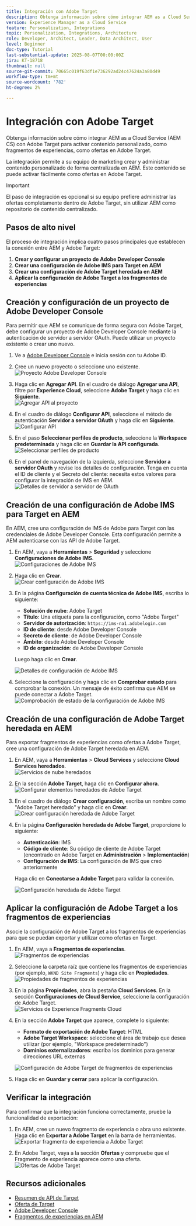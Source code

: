 ```yaml
---
title: Integración con Adobe Target
description: Obtenga información sobre cómo integrar AEM as a Cloud Service con Adobe Target para administrar y activar contenido personalizado (fragmentos de experiencias) como ofertas.
version: Experience Manager as a Cloud Service
feature: Personalization, Integrations
topic: Personalization, Integrations, Architecture
role: Developer, Architect, Leader, Data Architect, User
level: Beginner
doc-type: Tutorial
last-substantial-update: 2025-08-07T00:00:00Z
jira: KT-18718
thumbnail: null
source-git-commit: 70665c019f63df1e736292ad24c47624a3a80d49
workflow-type: tm+mt
source-wordcount: '782'
ht-degree: 2%

---
```



# Integración con Adobe Target

Obtenga información sobre cómo integrar AEM as a Cloud Service (AEM CS) con Adobe Target para activar contenido personalizado, como fragmentos de experiencias, como ofertas en Adobe Target.

La integración permite a su equipo de marketing crear y administrar contenido personalizado de forma centralizada en AEM. Este contenido se puede activar fácilmente como ofertas en Adobe Target.

>[!IMPORTANT]
>
>El paso de integración es opcional si su equipo prefiere administrar las ofertas completamente dentro de Adobe Target, sin utilizar AEM como repositorio de contenido centralizado.

## Pasos de alto nivel

El proceso de integración implica cuatro pasos principales que establecen la conexión entre AEM y Adobe Target:

1. **Crear y configurar un proyecto de Adobe Developer Console**
2. **Crear una configuración de Adobe IMS para Target en AEM**
3. **Crear una configuración de Adobe Target heredada en AEM**
4. **Aplicar la configuración de Adobe Target a los fragmentos de experiencias**

## Creación y configuración de un proyecto de Adobe Developer Console

Para permitir que AEM se comunique de forma segura con Adobe Target, debe configurar un proyecto de Adobe Developer Console mediante la autenticación de servidor a servidor OAuth. Puede utilizar un proyecto existente o crear uno nuevo.

1. Ve a [Adobe Developer Console](https://developer.adobe.com/console) e inicia sesión con tu Adobe ID.

2. Cree un nuevo proyecto o seleccione uno existente.\
   ![Proyecto Adobe Developer Console](../assets/setup/adc-project.png)

3. Haga clic en **Agregar API**. En el cuadro de diálogo **Agregar una API**, filtre por **Experience Cloud**, seleccione **Adobe Target** y haga clic en **Siguiente**.\
   ![Agregar API al proyecto](../assets/setup/adc-add-api.png)

4. En el cuadro de diálogo **Configurar API**, seleccione el método de autenticación **Servidor a servidor OAuth** y haga clic en **Siguiente**.\
   ![Configurar API](../assets/setup/adc-configure-api.png)

5. En el paso **Seleccionar perfiles de producto**, seleccione la **Workspace predeterminada** y haga clic en **Guardar la API configurada**.\
   ![Seleccionar perfiles de producto](../assets/setup/adc-select-product-profiles.png)

6. En el panel de navegación de la izquierda, seleccione **Servidor a servidor OAuth** y revise los detalles de configuración. Tenga en cuenta el ID de cliente y el Secreto del cliente: necesita estos valores para configurar la integración de IMS en AEM.
   ![Detalles de servidor a servidor de OAuth](../assets/setup/adc-oauth-server-to-server.png)

## Creación de una configuración de Adobe IMS para Target en AEM

En AEM, cree una configuración de IMS de Adobe para Target con las credenciales de Adobe Developer Console. Esta configuración permite a AEM autenticarse con las API de Adobe Target.

1. En AEM, vaya a **Herramientas** > **Seguridad** y seleccione **Configuraciones de Adobe IMS**.\
   ![Configuraciones de Adobe IMS](../assets/setup/aem-ims-configurations.png)

2. Haga clic en **Crear**.\
   ![Crear configuración de Adobe IMS](../assets/setup/aem-create-ims-configuration.png)

3. En la página **Configuración de cuenta técnica de Adobe IMS**, escriba lo siguiente:
   - **Solución de nube**: Adobe Target
   - **Título**: Una etiqueta para la configuración, como &quot;Adobe Target&quot;
   - **Servidor de autorización**: `https://ims-na1.adobelogin.com`
   - **ID de cliente**: desde Adobe Developer Console
   - **Secreto de cliente**: de Adobe Developer Console
   - **Ámbito**: desde Adobe Developer Console
   - **ID de organización**: de Adobe Developer Console

   Luego haga clic en **Crear**.

   ![Detalles de configuración de Adobe IMS](../assets/setup/aem-ims-configuration-details.png)

4. Seleccione la configuración y haga clic en **Comprobar estado** para comprobar la conexión. Un mensaje de éxito confirma que AEM se puede conectar a Adobe Target.\
   ![Comprobación de estado de la configuración de Adobe IMS](../assets/setup/aem-ims-configuration-health-check.png)

## Creación de una configuración de Adobe Target heredada en AEM

Para exportar fragmentos de experiencias como ofertas a Adobe Target, cree una configuración de Adobe Target heredada en AEM.

1. En AEM, vaya a **Herramientas** > **Cloud Services** y seleccione **Cloud Services heredados**.\
   ![Servicios de nube heredados](../assets/setup/aem-legacy-cloud-services.png)

2. En la sección **Adobe Target**, haga clic en **Configurar ahora**.\
   ![Configurar elementos heredados de Adobe Target](../assets/setup/aem-configure-adobe-target-legacy.png)

3. En el cuadro de diálogo **Crear configuración**, escriba un nombre como &quot;Adobe Target heredado&quot; y haga clic en **Crear**.\
   ![Crear configuración heredada de Adobe Target](../assets/setup/aem-create-adobe-target-legacy-configuration.png)

4. En la página **Configuración heredada de Adobe Target**, proporcione lo siguiente:
   - **Autenticación**: IMS
   - **Código de cliente**: Su código de cliente de Adobe Target (encontrado en Adobe Target en **Administración** > **Implementación**)
   - **Configuración de IMS**: La configuración de IMS que creó anteriormente

   Haga clic en **Conectarse a Adobe Target** para validar la conexión.

   ![Configuración heredada de Adobe Target](../assets/setup/aem-target-legacy-configuration.png)

## Aplicar la configuración de Adobe Target a los fragmentos de experiencias

Asocie la configuración de Adobe Target a los fragmentos de experiencias para que se puedan exportar y utilizar como ofertas en Target.

1. En AEM, vaya a **Fragmentos de experiencias**.\
   ![Fragmentos de experiencias](../assets/setup/aem-experience-fragments.png)

2. Seleccione la carpeta raíz que contiene los fragmentos de experiencias (por ejemplo, `WKND Site Fragments`) y haga clic en **Propiedades**.\
   ![Propiedades de fragmentos de experiencias](../assets/setup/aem-experience-fragments-properties.png)

3. En la página **Propiedades**, abra la pestaña **Cloud Services**. En la sección **Configuraciones de Cloud Service**, seleccione la configuración de Adobe Target.\
   ![Servicios de Experience Fragments Cloud](../assets/setup/aem-experience-fragments-cloud-services.png)

4. En la sección **Adobe Target** que aparece, complete lo siguiente:
   - **Formato de exportación de Adobe Target**: HTML
   - **Adobe Target Workspace**: seleccione el área de trabajo que desea utilizar (por ejemplo, &quot;Workspace predeterminado&quot;)
   - **Dominios externalizadores**: escriba los dominios para generar direcciones URL externas

   ![Configuración de Adobe Target de fragmentos de experiencias](../assets/setup/aem-experience-fragments-adobe-target-configuration.png)

5. Haga clic en **Guardar y cerrar** para aplicar la configuración.

## Verificar la integración

Para confirmar que la integración funciona correctamente, pruebe la funcionalidad de exportación:

1. En AEM, cree un nuevo fragmento de experiencia o abra uno existente. Haga clic en **Exportar a Adobe Target** en la barra de herramientas.\
   ![Exportar fragmento de experiencia a Adobe Target](../assets/setup/aem-export-experience-fragment-to-adobe-target.png)

2. En Adobe Target, vaya a la sección **Ofertas** y compruebe que el Fragmento de experiencia aparece como una oferta.\
   ![Ofertas de Adobe Target](../assets/setup/adobe-target-xf-as-offer.png)

## Recursos adicionales

- [Resumen de API de Target](https://experienceleague.adobe.com/es/docs/target-dev/developer/api/target-api-overview)
- [Oferta de Target](https://experienceleague.adobe.com/es/docs/target/using/experiences/offers/manage-content)
- [Adobe Developer Console](https://developer.adobe.com/developer-console/docs/guides/)
- [Fragmentos de experiencias en AEM](https://experienceleague.adobe.com/es/docs/experience-manager-learn/sites/experience-fragments/experience-fragments-feature-video-use)
